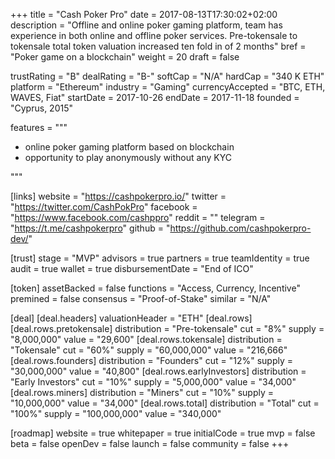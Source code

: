 +++
title = "Cash Poker Pro"
date = 2017-08-13T17:30:02+02:00
description = "Offline and online poker gaming platform, team has experience in both online and offline poker services. Pre-tokensale to tokensale total token valuation increased ten fold in of 2 months"
bref = "Poker game on a blockchain"
weight = 20
draft = false

trustRating = "B"
dealRating = "B-"
softCap = "N/A"
hardCap = "340 K ETH"
platform = "Ethereum"
industry = "Gaming"
currencyAccepted = "BTC, ETH, WAVES, Fiat"
startDate = 2017-10-26
endDate = 2017-11-18
founded = "Cyprus, 2015"

features = """
- online poker gaming platform based on blockchain
- opportunity to play anonymously without any KYC

"""

[links]
  website = "https://cashpokerpro.io/"
  twitter = "https://twitter.com/CashPokPro"
  facebook = "https://www.facebook.com/cashppro"
  reddit = ""
  telegram = "https://t.me/cashpokerpro"
  github = "https://github.com/cashpokerpro-dev/"

[trust]
  stage = "MVP"
  advisors = true
  partners = true
  teamIdentity = true
  audit = true
  wallet = true
  disbursementDate = "End of ICO"

[token]
  assetBacked = false
  functions = "Access, Currency, Incentive"
  premined = false
  consensus = "Proof-of-Stake"
  similar = "N/A"

[deal]
  [deal.headers]
    valuationHeader = "ETH"
  [deal.rows]
    [deal.rows.pretokensale]
      distribution = "Pre-tokensale"
      cut = "8%"
      supply = "8,000,000"
      value = "29,600"
    [deal.rows.tokensale]
      distribution = "Tokensale"
      cut = "60%"
      supply = "60,000,000"
      value = "216,666"
    [deal.rows.founders]
      distribution = "Founders"
      cut = "12%"
      supply = "30,000,000"
      value = "40,800"
    [deal.rows.earlyInvestors]
      distribution = "Early Investors"
      cut = "10%"
      supply = "5,000,000"
      value = "34,000"
    [deal.rows.miners]
      distribution = "Miners"
      cut = "10%"
      supply = "10,000,000"
      value = "34,000"
    [deal.rows.total]
      distribution = "Total"
      cut = "100%"
      supply = "100,000,000"
      value = "340,000"

[roadmap]
  website = true
  whitepaper = true
  initialCode = true
  mvp = false
  beta = false
  openDev = false
  launch = false
  community = false
+++
